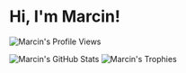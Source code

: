 # Hi, I'm Marcin!

![Marcin's Profile Views](https://komarev.com/ghpvc/?username=the-thing&color=green)

![Marcin's GitHub Stats](https://github-readme-stats.vercel.app/api?username=the-thing&include_all_commits=true&show_icons=true&hide_title=true)
![Marcin's Trophies](https://github-profile-trophy.vercel.app/?username=the-thing&rank=SECRET,SSS,SS,S,AAA,AA,A&margin-w=5)
